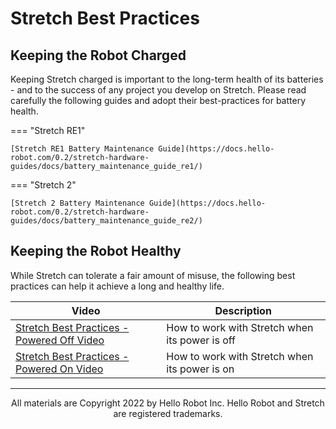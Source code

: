 # Stretch Best Practices

## Keeping the Robot Charged

Keeping Stretch charged is important to the long-term health of its batteries  - and to the success of any project you develop on Stretch. Please read carefully the following guides and adopt their best-practices for battery health.

=== "Stretch RE1"

    [Stretch RE1 Battery Maintenance Guide](https://docs.hello-robot.com/0.2/stretch-hardware-guides/docs/battery_maintenance_guide_re1/)

=== "Stretch 2"

    [Stretch 2 Battery Maintenance Guide](https://docs.hello-robot.com/0.2/stretch-hardware-guides/docs/battery_maintenance_guide_re2/)


## Keeping the Robot Healthy

While Stretch can tolerate a fair amount of misuse, the following best practices can help it achieve a long and healthy life.

| Video                                                                      | Description                                    |
|----------------------------------------------------------------------------| ---------------------------------------------- |
| [Stretch Best Practices - Powered Off Video](https://youtu.be/mQdOGEksdYM) | How to work with Stretch when its power is off |
| [Stretch Best Practices - Powered On Video](https://youtu.be/iEaapHNfEWA)  | How to work with Stretch when its power is on  |

------
<div align="center"> All materials are Copyright 2022 by Hello Robot Inc. Hello Robot and Stretch are registered trademarks.</div>